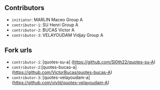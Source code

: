 ## Contributors
- `initiator`: MARLIN Maceo Group A
- `contributor-1`: SU Henri Group A
- `contributor-2`: BUCAS Victor A
- `contributor-3`: VELAYOUDAM Vidjay Group A

## Fork urls
- `contributor-1`: [quotes-su-a] (https://github.com/Sl0th22/quotes-su-A)
- `contributor-2`:[quotes-bucas-a] (https://github.com/VictorBucas/quotes-bucas-A)
- `contributor-3`: [quotes-velayoudam-a] (https://github.com/vjvld/quotes-velayoudam-A)

